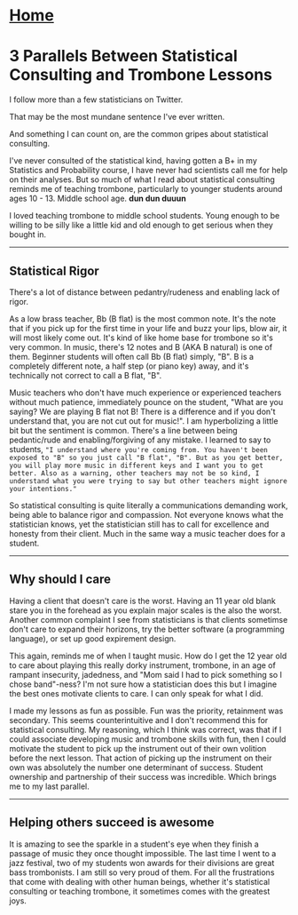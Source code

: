 # <a href="https://angelddaz.github.io/bridgetomasters/"> Home </a>

# 3 Parallels Between Statistical Consulting and Trombone Lessons

I follow more than a few statisticians on Twitter.

That may be the most mundane sentence I've ever written.

And something I can count on, are the common gripes about statistical consulting.

I've never consulted of the statistical kind, having gotten a B+ in my Statistics and Probability course, I have never had scientists call me for help on their analyses. But so much of what I read about statistical consulting reminds me of teaching trombone, particularly to younger students around ages 10 - 13. Middle school age. **dun dun duuun**

I loved teaching trombone to middle school students. Young enough to be willing to be silly like a little kid and old enough to get serious when they bought in.

----------------------------------------------------------------------------------


## Statistical Rigor 

  There's a lot of distance between pedantry/rudeness and enabling lack of rigor.

  As a low brass teacher, Bb (B flat) is the most common note. It's the note that if you pick up for the first time in your life and buzz your lips, blow air, it will most likely come out. It's kind of like home base for trombone so it's very common. In music, there's 12 notes and B (AKA B natural) is one of them. Beginner students will often call Bb (B flat) simply, "B". B is a completely different note, a half step (or piano key) away, and it's technically not correct to call a B flat, "B". 

  Music teachers who don't have much experience or experienced teachers without much patience, immediately pounce on the student, "What are you saying? We are playing B flat not B! There is a difference and if you don't understand that, you are not cut out for music!". I am hyperbolizing a little bit but the sentiment is common. There's a line between being pedantic/rude and enabling/forgiving of any mistake. I learned to say to students, ```"I understand where you're coming from. You haven't been exposed to "B" so you just call "B flat", "B". But as you get better, you will play more music in different keys and I want you to get better. Also as a warning, other teachers may not be so kind, I understand what you were trying to say but other teachers might ignore your intentions."```

  So statistical consulting is quite literally a communications demanding work, being able to balance rigor and compassion. Not everyone knows what the statistician knows, yet the statistician still has to call for excellence and honesty from their client. Much in the same way a music teacher does for a student.
  
----------------------------------------------------------------------------------
## Why should I care

  Having a client that doesn't care is the worst. Having an 11 year old blank stare you in the forehead as you explain major scales is the also the worst. Another common complaint I see from statisticians is that clients sometimse don't care to expand their horizons, try the better software (a programming language), or set up good expirement design.

  This again, reminds me of when I taught music. How do I get the 12 year old to care about playing this really dorky instrument, trombone, in an age of rampant insecurity, jadedness, and "Mom said I had to pick something so I chose band"-ness? I'm not sure how a statistician does this but I imagine the best ones motivate clients to care. I can only speak for what I did.

  I made my lessons as fun as possible. Fun was the priority, retainment was secondary. This seems counterintuitive and I don't recommend this for statistical consulting. My reasoning, which I think was correct, was that if I could associate developing music and trombone skills with fun, then I could motivate the student to pick up the instrument out of their own volition before the next lesson. That action of picking up the instrument on their own was absolutely the number one determinant of success. Student ownership and partnership of their success was incredible. Which brings me to my last parallel.

----------------------------------------------------------------------------------

## Helping others succeed is awesome

  It is amazing to see the sparkle in a student's eye when they finish a passage of music they once thought impossible. The last time I went to a jazz festival, two of my students won awards for their divisions are great bass trombonists. I am still so very proud of them. For all the frustrations that come with dealing with other human beings, whether it's statistical consulting or teaching trombone, it sometimes comes with the greatest joys.

